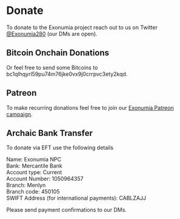 # Donate 

To donate to the Exonumia project reach out to us on Twitter [@Exonumia280](https://twitter.com/exonumia280) (our DMs are open).

## Bitcoin Onchain Donations

Or feel free to send some Bitcoins to bc1qlhqyrl59pu74m76jke0vx9j0crrpvc3ety2kqd.

## Patreon

To make recurring donations feel free to join our [Exonumia Patreon campaign](https://www.patreon.com/exonumia).

## Archaic Bank Transfer

To donate via EFT use the following details

Name: Exonumia NPC  
Bank: Mercantile Bank  
Account type: Current  
Account Number: 1050964357  
Branch: Menlyn  
Branch code: 450105  
SWIFT Address (for international payments): CABLZAJJ  

Please send payment confirmations to our DMs.

